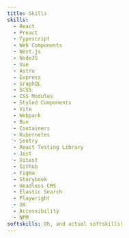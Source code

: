 ```yaml
---
title: Skills
skills:
  - React
  - Preact
  - Typescript
  - Web Components
  - Next.js
  - NodeJS
  - Vue
  - Astro
  - Express
  - GraphQL
  - SCSS
  - CSS Modules
  - Styled Components
  - Vite
  - Webpack
  - Bun
  - Containers
  - Kubernetes
  - Sentry
  - React Testing Library
  - Jest
  - Vitest
  - Github
  - Figma
  - Storybook
  - Headless CMS
  - Elastic Search
  - Playwright
  - UX
  - Accessibility
  - NPM
softskills: Oh, and actual softskills!
---
```

